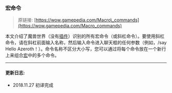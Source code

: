### 宏命令

> 原链接: [https://wow.gamepedia.com/Macro\_commands](https://wow.gamepedia.com/Macro_commands)

本文介绍了魔兽世界（没有[插件](https://wow.gamepedia.com/Addon)）识别的所有宏命令（或斜杠命令）。要使用斜杠命令，请在斜杠前面输入名称，然后输入命令进入聊天框的任何参数（例如，/say Hello Azeroth！）。命令名称不区分大小写，您可以通过将每个命令放在一个新行上来组合[宏](https://wow.gamepedia.com/Macro)中的多个命令。

---

#### 更新日志:

* 2018.11.27 初译完成



